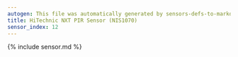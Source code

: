 ```yaml
---
autogen: This file was automatically generated by sensors-defs-to-markdown.py
title: HiTechnic NXT PIR Sensor (NIS1070)
sensor_index: 12
---
```


{% include sensor.md %}
